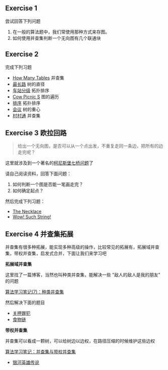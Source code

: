 ## Exercise 1

尝试回答下列问题

1. 在一般的算法题中，我们常使用那种方式来存图。
2. 如何使用并查集判断一个无向图有几个联通块

## Exercise 2

完成下列习题

- [How Many Tables](https://vjudge.net/problem/HDU-1213) 并查集
- [最长路](https://vjudge.net/problem/%E6%B4%9B%E8%B0%B7-P1807) 树的直径
- [车站分级](https://vjudge.net/problem/%E6%B4%9B%E8%B0%B7-P1983) 拓扑排序
- [Cow Picnic S](https://vjudge.net/problem/%E6%B4%9B%E8%B0%B7-P2853) 图的遍历
- [排序](https://www.luogu.com.cn/problem/P1347) 拓扑排序
- [会议](https://vjudge.net/problem/%E6%B4%9B%E8%B0%B7-P1395) 树的重心
- [村村通](https://vjudge.net/problem/%E6%B4%9B%E8%B0%B7-P1536) 并查集

## Exercise 3 欧拉回路

> 给出一个无向图，是否可以从一个点出发，不重复走同一条边，把所有的边走完呢？

这里就涉及到一个著名的[柯尼斯堡七桥问题](https://zh.wikipedia.org/wiki/%E6%9F%AF%E5%B0%BC%E6%96%AF%E5%A0%A1%E4%B8%83%E6%A1%A5%E9%97%AE%E9%A2%98)了

请自己阅读资料，回答下面问题：

1. 如何判断一个图是否能一笔画走完？
2. 如何确定起点？

然后完成下列习题：

- [The Necklace](https://vjudge.net/problem/UVA-10054#author=WMY520)
- [Wow! Such String!](https://vjudge.net/problem/HDU-4850#author=GPT_zh)

## Exercise 4 并查集拓展

并查集有很多种拓展，能实现多种高级的操作，比较常见的拓展有，拓展域并查集，带权并查集，启发式合并，下面让我们来学习吧

**拓展域并查集**

这里找了一篇博客，当然也叫种类并查集，能解决一些 "敌人的敌人是我的朋友" 的问题

[算法学习笔记(7)：种类并查集](https://zhuanlan.zhihu.com/p/97813717)

然后解决下面的题目

- [关押罪犯](https://vjudge.net/problem/%E6%B4%9B%E8%B0%B7-P1525)
- [食物链](https://vjudge.net/problem/%E6%B4%9B%E8%B0%B7-P2024)

**带权并查集**

并查集可以看成一颗树，可以给树边以边权，在路径压缩的时候维护这些边权

[算法学习笔记：并查集与带权并查集](https://zhuanlan.zhihu.com/p/662298315)

- [银河英雄传说](https://vjudge.net/problem/%E6%B4%9B%E8%B0%B7-P1196)
